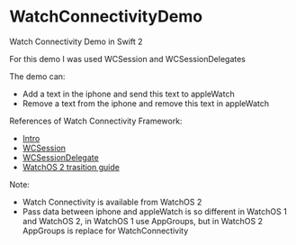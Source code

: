 # WatchConnectivityDemo
Watch Connectivity Demo in Swift 2

For this demo I was used WCSession and WCSessionDelegates

The demo can:
- Add a text in the iphone and send this text to appleWatch
- Remove a text from the iphone and remove this text in appleWatch

References of Watch Connectivity Framework:

 - [Intro](https://developer.apple.com/library/watchos/documentation/WatchConnectivity/Reference/WatchConnectivity_framework/index.html)
 - [WCSession](https://developer.apple.com/library/watchos/documentation/WatchConnectivity/Reference/WCSession_class/index.html#//apple_ref/occ/instm/WCSession/)
 - [WCSessionDelegate](https://developer.apple.com/library/watchos/documentation/WatchConnectivity/Reference/WCSessionDelegate_protocol/index.html#//apple_ref/occ/intf/WCSessionDelegate)
 - [WatchOS 2 trasition guide](https://developer.apple.com/library/watchos/documentation/General/Conceptual/AppleWatch2TransitionGuide/UpdatetheAppCode.html)

Note:
 - Watch Connectivity is available from WatchOS 2
 - Pass data between iphone and appleWatch is so different in WatchOS 1 and WatchOS 2, in WatchOS 1 use AppGroups, but in WatchOS 2 AppGroups is replace for WatchConnectivity

